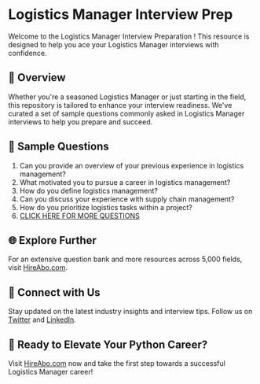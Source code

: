 # Logistics Manager Interview Prep

Welcome to the Logistics Manager Interview Preparation ! This resource is designed to help you ace your Logistics Manager interviews with confidence.

## 🚀 Overview

Whether you're a seasoned Logistics Manager or just starting in the field, this repository is tailored to enhance your interview readiness. We've curated a set of sample questions commonly asked in Logistics Manager interviews to help you prepare and succeed.

## 📝 Sample Questions

1. Can you provide an overview of your previous experience in logistics management?
2. What motivated you to pursue a career in logistics management?
3. How do you define logistics management?
4. Can you discuss your experience with supply chain management?
5. How do you prioritize logistics tasks within a project?
6. [CLICK HERE FOR MORE QUESTIONS](https://hireabo.com/job/23_0_0/Logistics%20Manager)

## 🌐 Explore Further

For an extensive question bank and more resources across 5,000 fields, visit [HireAbo.com](https://www.hireabo.com).

## 📱 Connect with Us

Stay updated on the latest industry insights and interview tips. Follow us on [Twitter](https://twitter.com/hireabo) and [LinkedIn](https://www.linkedin.com/in/hire-abo-3609972a8/).

## 🚀 Ready to Elevate Your Python Career?

Visit [HireAbo.com](https://www.hireabo.com) now and take the first step towards a successful Logistics Manager career!